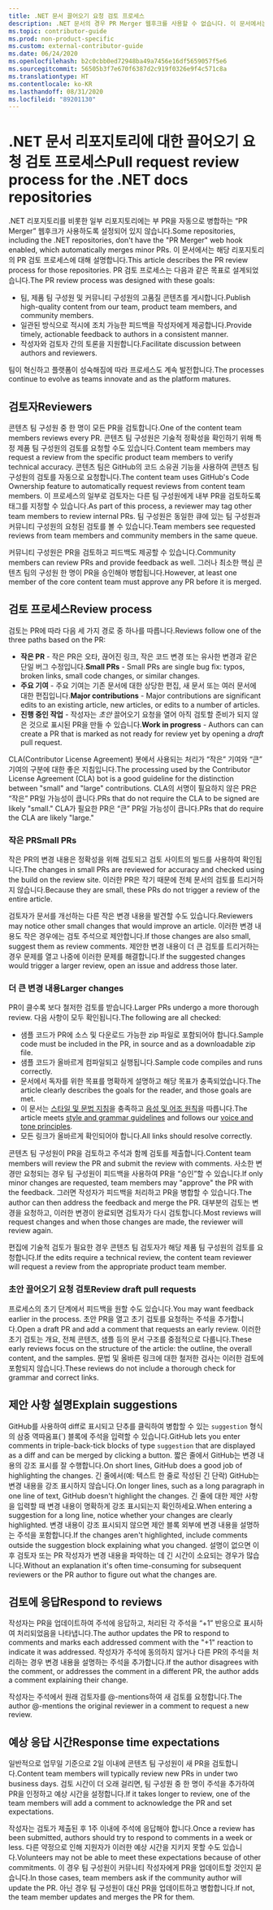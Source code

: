 ```yaml
---
title: .NET 문서 끌어오기 요청 검토 프로세스
description: .NET 문서의 경우 PR Merger 웹후크를 사용할 수 없습니다. 이 문서에서는 해당 리포지토리의 PR 프로세스에 대해 설명합니다.
ms.topic: contributor-guide
ms.prod: non-product-specific
ms.custom: external-contributor-guide
ms.date: 06/24/2020
ms.openlocfilehash: b2c0cbb0ed72948ba49a7456e16df5659057f5e6
ms.sourcegitcommit: 56505b3f7e670f6387d2c919f0326e9f4c571c8a
ms.translationtype: HT
ms.contentlocale: ko-KR
ms.lasthandoff: 08/31/2020
ms.locfileid: "89201130"
---
```

# <a name="pull-request-review-process-for-the-net-docs-repositories"></a><span data-ttu-id="aa41e-104">.NET 문서 리포지토리에 대한 끌어오기 요청 검토 프로세스</span><span class="sxs-lookup"><span data-stu-id="aa41e-104">Pull request review process for the .NET docs repositories</span></span>

<span data-ttu-id="aa41e-105">.NET 리포지토리를 비롯한 일부 리포지토리에는 부 PR을 자동으로 병합하는 “PR Merger” 웹후크가 사용하도록 설정되어 있지 않습니다.</span><span class="sxs-lookup"><span data-stu-id="aa41e-105">Some repositories, including the .NET repositories, don't have the "PR Merger" web hook enabled, which automatically merges minor PRs.</span></span> <span data-ttu-id="aa41e-106">이 문서에서는 해당 리포지토리의 PR 검토 프로세스에 대해 설명합니다.</span><span class="sxs-lookup"><span data-stu-id="aa41e-106">This article describes the PR review process for those repositories.</span></span> <span data-ttu-id="aa41e-107">PR 검토 프로세스는 다음과 같은 목표로 설계되었습니다.</span><span class="sxs-lookup"><span data-stu-id="aa41e-107">The PR review process was designed with these goals:</span></span>

- <span data-ttu-id="aa41e-108">팀, 제품 팀 구성원 및 커뮤니티 구성원의 고품질 콘텐츠를 게시합니다.</span><span class="sxs-lookup"><span data-stu-id="aa41e-108">Publish high-quality content from our team, product team members, and community members.</span></span>
- <span data-ttu-id="aa41e-109">일관된 방식으로 적시에 조치 가능한 피드백을 작성자에게 제공합니다.</span><span class="sxs-lookup"><span data-stu-id="aa41e-109">Provide timely, actionable feedback to authors in a consistent manner.</span></span>
- <span data-ttu-id="aa41e-110">작성자와 검토자 간의 토론을 지원합니다.</span><span class="sxs-lookup"><span data-stu-id="aa41e-110">Facilitate discussion between authors and reviewers.</span></span>

<span data-ttu-id="aa41e-111">팀이 혁신하고 플랫폼이 성숙해짐에 따라 프로세스도 계속 발전합니다.</span><span class="sxs-lookup"><span data-stu-id="aa41e-111">The processes continue to evolve as teams innovate and as the platform matures.</span></span>

## <a name="reviewers"></a><span data-ttu-id="aa41e-112">검토자</span><span class="sxs-lookup"><span data-stu-id="aa41e-112">Reviewers</span></span>

<span data-ttu-id="aa41e-113">콘텐츠 팀 구성원 중 한 명이 모든 PR을 검토합니다.</span><span class="sxs-lookup"><span data-stu-id="aa41e-113">One of the content team members reviews every PR.</span></span> <span data-ttu-id="aa41e-114">콘텐츠 팀 구성원은 기술적 정확성을 확인하기 위해 특정 제품 팀 구성원의 검토를 요청할 수도 있습니다.</span><span class="sxs-lookup"><span data-stu-id="aa41e-114">Content team members may request a review from the specific product team members to verify technical accuracy.</span></span> <span data-ttu-id="aa41e-115">콘텐츠 팀은 GitHub의 코드 소유권 기능을 사용하여 콘텐츠 팀 구성원의 검토를 자동으로 요청합니다.</span><span class="sxs-lookup"><span data-stu-id="aa41e-115">The content team uses GitHub's Code Ownership feature to automatically request reviews from content team members.</span></span> <span data-ttu-id="aa41e-116">이 프로세스의 일부로 검토자는 다른 팀 구성원에게 내부 PR을 검토하도록 태그를 지정할 수 있습니다.</span><span class="sxs-lookup"><span data-stu-id="aa41e-116">As part of this process, a reviewer may tag other team members to review internal PRs.</span></span> <span data-ttu-id="aa41e-117">팀 구성원은 동일한 큐에 있는 팀 구성원과 커뮤니티 구성원의 요청된 검토를 볼 수 있습니다.</span><span class="sxs-lookup"><span data-stu-id="aa41e-117">Team members see requested reviews from team members and community members in the same queue.</span></span>

<span data-ttu-id="aa41e-118">커뮤니티 구성원은 PR을 검토하고 피드백도 제공할 수 있습니다.</span><span class="sxs-lookup"><span data-stu-id="aa41e-118">Community members can review PRs and provide feedback as well.</span></span> <span data-ttu-id="aa41e-119">그러나 최소한 핵심 콘텐츠 팀의 구성원 한 명이 PR을 승인해야 병합됩니다.</span><span class="sxs-lookup"><span data-stu-id="aa41e-119">However, at least one member of the core content team must approve any PR before it is merged.</span></span>

## <a name="review-process"></a><span data-ttu-id="aa41e-120">검토 프로세스</span><span class="sxs-lookup"><span data-stu-id="aa41e-120">Review process</span></span>

<span data-ttu-id="aa41e-121">검토는 PR에 따라 다음 세 가지 경로 중 하나를 따릅니다.</span><span class="sxs-lookup"><span data-stu-id="aa41e-121">Reviews follow one of the three paths based on the PR:</span></span>

- <span data-ttu-id="aa41e-122">**작은 PR** - 작은 PR은 오타, 끊어진 링크, 작은 코드 변경 또는 유사한 변경과 같은 단일 버그 수정입니다.</span><span class="sxs-lookup"><span data-stu-id="aa41e-122">**Small PRs** - Small PRs are single bug fix: typos, broken links, small code changes, or similar changes.</span></span>
- <span data-ttu-id="aa41e-123">**주요 기여** - 주요 기여는 기존 문서에 대한 상당한 편집, 새 문서 또는 여러 문서에 대한 편집입니다.</span><span class="sxs-lookup"><span data-stu-id="aa41e-123">**Major contributions** - Major contributions are significant edits to an existing article, new articles, or edits to a number of articles.</span></span>
- <span data-ttu-id="aa41e-124">**진행 중인 작업** - 작성자는 *초안* 끌어오기 요청을 열어 아직 검토할 준비가 되지 않은 것으로 표시된 PR을 만들 수 있습니다.</span><span class="sxs-lookup"><span data-stu-id="aa41e-124">**Work in progress** - Authors can can create a PR that is marked as not ready for review yet by opening a *draft* pull request.</span></span>

<span data-ttu-id="aa41e-125">CLA(Contributor License Agreement) 봇에서 사용되는 처리가 “작은” 기여와 “큰” 기여의 구분에 대한 좋은 지침입니다.</span><span class="sxs-lookup"><span data-stu-id="aa41e-125">The processing used by the Contributor License Agreement (CLA) bot is a good guideline for the distinction between "small" and "large" contributions.</span></span> <span data-ttu-id="aa41e-126">CLA의 서명이 필요하지 않은 PR은 “작은” PR일 가능성이 큽니다.</span><span class="sxs-lookup"><span data-stu-id="aa41e-126">PRs that do not require the CLA to be signed are likely "small."</span></span> <span data-ttu-id="aa41e-127">CLA가 필요한 PR은 “큰” PR일 가능성이 큽니다.</span><span class="sxs-lookup"><span data-stu-id="aa41e-127">PRs that do require the CLA are likely "large."</span></span>

### <a name="small-prs"></a><span data-ttu-id="aa41e-128">작은 PR</span><span class="sxs-lookup"><span data-stu-id="aa41e-128">Small PRs</span></span>

<span data-ttu-id="aa41e-129">작은 PR의 변경 내용은 정확성을 위해 검토되고 검토 사이트의 빌드를 사용하여 확인됩니다.</span><span class="sxs-lookup"><span data-stu-id="aa41e-129">The changes in small PRs are reviewed for accuracy and checked using the build on the review site.</span></span> <span data-ttu-id="aa41e-130">이러한 PR은 작기 때문에 전체 문서의 검토를 트리거하지 않습니다.</span><span class="sxs-lookup"><span data-stu-id="aa41e-130">Because they are small, these PRs do not trigger a review of the entire article.</span></span> 

<span data-ttu-id="aa41e-131">검토자가 문서를 개선하는 다른 작은 변경 내용을 발견할 수도 있습니다.</span><span class="sxs-lookup"><span data-stu-id="aa41e-131">Reviewers may notice other small changes that would improve an article.</span></span> <span data-ttu-id="aa41e-132">이러한 변경 내용도 작은 경우에는 검토 주석으로 제안합니다.</span><span class="sxs-lookup"><span data-stu-id="aa41e-132">If those changes are also small, suggest them as review comments.</span></span> <span data-ttu-id="aa41e-133">제안한 변경 내용이 더 큰 검토를 트리거하는 경우 문제를 열고 나중에 이러한 문제를 해결합니다.</span><span class="sxs-lookup"><span data-stu-id="aa41e-133">If the suggested changes would trigger a larger review, open an issue and address those later.</span></span> 

### <a name="larger-changes"></a><span data-ttu-id="aa41e-134">더 큰 변경 내용</span><span class="sxs-lookup"><span data-stu-id="aa41e-134">Larger changes</span></span>

<span data-ttu-id="aa41e-135">PR이 클수록 보다 철저한 검토를 받습니다.</span><span class="sxs-lookup"><span data-stu-id="aa41e-135">Larger PRs undergo a more thorough review.</span></span> <span data-ttu-id="aa41e-136">다음 사항이 모두 확인됩니다.</span><span class="sxs-lookup"><span data-stu-id="aa41e-136">The following are all checked:</span></span>

- <span data-ttu-id="aa41e-137">샘플 코드가 PR에 소스 및 다운로드 가능한 zip 파일로 포함되어야 합니다.</span><span class="sxs-lookup"><span data-stu-id="aa41e-137">Sample code must be included in the PR, in source and as a downloadable zip file.</span></span>
- <span data-ttu-id="aa41e-138">샘플 코드가 올바르게 컴파일되고 실행됩니다.</span><span class="sxs-lookup"><span data-stu-id="aa41e-138">Sample code compiles and runs correctly.</span></span>
- <span data-ttu-id="aa41e-139">문서에서 독자를 위한 목표를 명확하게 설명하고 해당 목표가 충족되었습니다.</span><span class="sxs-lookup"><span data-stu-id="aa41e-139">The article clearly describes the goals for the reader, and those goals are met.</span></span>
- <span data-ttu-id="aa41e-140">이 문서는 [스타일 및 문법 지침](dotnet-style-guide.md)을 충족하고 [음성 및 어조 원칙](dotnet-voice-tone.md)을 따릅니다.</span><span class="sxs-lookup"><span data-stu-id="aa41e-140">The article meets [style and grammar guidelines](dotnet-style-guide.md) and follows our [voice and tone principles](dotnet-voice-tone.md).</span></span>
- <span data-ttu-id="aa41e-141">모든 링크가 올바르게 확인되어야 합니다.</span><span class="sxs-lookup"><span data-stu-id="aa41e-141">All links should resolve correctly.</span></span>

<span data-ttu-id="aa41e-142">콘텐츠 팀 구성원이 PR을 검토하고 주석과 함께 검토를 제출합니다.</span><span class="sxs-lookup"><span data-stu-id="aa41e-142">Content team members will review the PR and submit the review with comments.</span></span> <span data-ttu-id="aa41e-143">사소한 변경만 요청되는 경우 팀 구성원이 피드백을 사용하여 PR을 “승인”할 수 있습니다.</span><span class="sxs-lookup"><span data-stu-id="aa41e-143">If only minor changes are requested, team members may "approve" the PR with the feedback.</span></span> <span data-ttu-id="aa41e-144">그러면 작성자가 피드백을 처리하고 PR을 병합할 수 있습니다.</span><span class="sxs-lookup"><span data-stu-id="aa41e-144">The author can then address the feedback and merge the PR.</span></span> <span data-ttu-id="aa41e-145">대부분의 검토는 변경을 요청하고, 이러한 변경이 완료되면 검토자가 다시 검토합니다.</span><span class="sxs-lookup"><span data-stu-id="aa41e-145">Most reviews will request changes and when those changes are made, the reviewer will review again.</span></span>

<span data-ttu-id="aa41e-146">편집에 기술적 검토가 필요한 경우 콘텐츠 팀 검토자가 해당 제품 팀 구성원의 검토를 요청합니다.</span><span class="sxs-lookup"><span data-stu-id="aa41e-146">If the edits require a technical review, the content team reviewer will request a review from the appropriate product team member.</span></span>

### <a name="review-draft-pull-requests"></a><span data-ttu-id="aa41e-147">초안 끌어오기 요청 검토</span><span class="sxs-lookup"><span data-stu-id="aa41e-147">Review draft pull requests</span></span>

<span data-ttu-id="aa41e-148">프로세스의 초기 단계에서 피드백을 원할 수도 있습니다.</span><span class="sxs-lookup"><span data-stu-id="aa41e-148">You may want feedback earlier in the process.</span></span> <span data-ttu-id="aa41e-149">초안 PR을 열고 초기 검토를 요청하는 주석을 추가합니다.</span><span class="sxs-lookup"><span data-stu-id="aa41e-149">Open a draft PR and add a comment that requests an early review.</span></span> <span data-ttu-id="aa41e-150">이러한 초기 검토는 개요, 전체 콘텐츠, 샘플 등의 문서 구조를 중점적으로 다룹니다.</span><span class="sxs-lookup"><span data-stu-id="aa41e-150">These early reviews focus on the structure of the article: the outline, the overall content, and the samples.</span></span> <span data-ttu-id="aa41e-151">문법 및 올바른 링크에 대한 철저한 검사는 이러한 검토에 포함되지 않습니다.</span><span class="sxs-lookup"><span data-stu-id="aa41e-151">These reviews do not include a thorough check for grammar and correct links.</span></span>

## <a name="explain-suggestions"></a><span data-ttu-id="aa41e-152">제안 사항 설명</span><span class="sxs-lookup"><span data-stu-id="aa41e-152">Explain suggestions</span></span>

<span data-ttu-id="aa41e-153">GitHub를 사용하여 diff로 표시되고 단추를 클릭하여 병합할 수 있는 `suggestion` 형식의 삼중 역따옴표(\`) 블록에 주석을 입력할 수 있습니다.</span><span class="sxs-lookup"><span data-stu-id="aa41e-153">GitHub lets you enter comments in triple-back-tick blocks of type `suggestion` that are displayed as a diff and can be merged by clicking a button.</span></span> <span data-ttu-id="aa41e-154">짧은 줄에서 GitHub는 변경 내용의 강조 표시를 잘 수행합니다.</span><span class="sxs-lookup"><span data-stu-id="aa41e-154">On short lines, GitHub does a good job of highlighting the changes.</span></span> <span data-ttu-id="aa41e-155">긴 줄에서(예: 텍스트 한 줄로 작성된 긴 단락) GitHub는 변경 내용을 강조 표시하지 않습니다.</span><span class="sxs-lookup"><span data-stu-id="aa41e-155">On longer lines, such as a long paragraph in one line of text, GitHub doesn't highlight the changes.</span></span> <span data-ttu-id="aa41e-156">긴 줄에 대한 제안 사항을 입력할 때 변경 내용이 명확하게 강조 표시되는지 확인하세요.</span><span class="sxs-lookup"><span data-stu-id="aa41e-156">When entering a suggestion for a long line, notice whether your changes are clearly highlighted.</span></span> <span data-ttu-id="aa41e-157">변경 내용이 강조 표시되지 않으면 제안 블록 외부에 변경 내용을 설명하는 주석을 포함합니다.</span><span class="sxs-lookup"><span data-stu-id="aa41e-157">If the changes aren't highlighted, include comments outside the suggestion block explaining what you changed.</span></span> <span data-ttu-id="aa41e-158">설명이 없으면 이후 검토자 또는 PR 작성자가 변경 내용을 파악하는 데 긴 시간이 소요되는 경우가 많습니다.</span><span class="sxs-lookup"><span data-stu-id="aa41e-158">Without an explanation it's often time-consuming for subsequent reviewers or the PR author to figure out what the changes are.</span></span>

## <a name="respond-to-reviews"></a><span data-ttu-id="aa41e-159">검토에 응답</span><span class="sxs-lookup"><span data-stu-id="aa41e-159">Respond to reviews</span></span>

<span data-ttu-id="aa41e-160">작성자는 PR을 업데이트하여 주석에 응답하고, 처리된 각 주석을 “+1” 반응으로 표시하여 처리되었음을 나타냅니다.</span><span class="sxs-lookup"><span data-stu-id="aa41e-160">The author updates the PR to respond to comments and marks each addressed comment with the "+1" reaction to indicate it was addressed.</span></span> <span data-ttu-id="aa41e-161">작성자가 주석에 동의하지 않거나 다른 PR의 주석을 처리하는 경우 변경 내용을 설명하는 주석을 추가합니다.</span><span class="sxs-lookup"><span data-stu-id="aa41e-161">If the author disagrees with the comment, or addresses the comment in a different PR, the author adds a comment explaining their change.</span></span>

<span data-ttu-id="aa41e-162">작성자는 주석에서 원래 검토자를 @-mentions하여 새 검토를 요청합니다.</span><span class="sxs-lookup"><span data-stu-id="aa41e-162">The author @-mentions the original reviewer in a comment to request a new review.</span></span> 

## <a name="response-time-expectations"></a><span data-ttu-id="aa41e-163">예상 응답 시간</span><span class="sxs-lookup"><span data-stu-id="aa41e-163">Response time expectations</span></span>

<span data-ttu-id="aa41e-164">일반적으로 업무일 기준으로 2일 이내에 콘텐츠 팀 구성원이 새 PR을 검토합니다.</span><span class="sxs-lookup"><span data-stu-id="aa41e-164">Content team members will typically review new PRs in under two business days.</span></span> <span data-ttu-id="aa41e-165">검토 시간이 더 오래 걸리면, 팀 구성원 중 한 명이 주석을 추가하여 PR을 인정하고 예상 시간을 설정합니다.</span><span class="sxs-lookup"><span data-stu-id="aa41e-165">If it takes longer to review, one of the team members will add a comment to acknowledge the PR and set expectations.</span></span>

<span data-ttu-id="aa41e-166">작성자는 검토가 제출된 후 1주 이내에 주석에 응답해야 합니다.</span><span class="sxs-lookup"><span data-stu-id="aa41e-166">Once a review has been submitted, authors should try to respond to comments in a week or less.</span></span> <span data-ttu-id="aa41e-167">다른 약정으로 인해 지원자가 이러한 예상 시간을 지키지 못할 수도 있습니다.</span><span class="sxs-lookup"><span data-stu-id="aa41e-167">Volunteers may not be able to meet these expectations because of other commitments.</span></span> <span data-ttu-id="aa41e-168">이 경우 팀 구성원이 커뮤니티 작성자에게 PR을 업데이트할 것인지 묻습니다.</span><span class="sxs-lookup"><span data-stu-id="aa41e-168">In those cases, team members ask if the community author will update the PR.</span></span> <span data-ttu-id="aa41e-169">아닌 경우 팀 구성원이 대신 PR을 업데이트하고 병합합니다.</span><span class="sxs-lookup"><span data-stu-id="aa41e-169">If not, the team member updates and merges the PR for them.</span></span>
